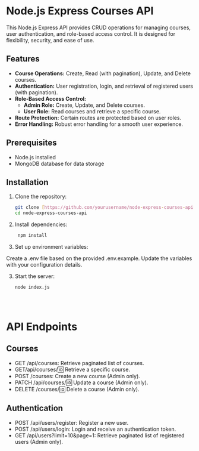 # Node.js Express Courses API

This Node.js Express API provides CRUD operations for managing courses, user authentication, and role-based access control. It is designed for flexibility, security, and ease of use.

## Features

- **Course Operations:** Create, Read (with pagination), Update, and Delete courses.
- **Authentication:** User registration, login, and retrieval of registered users (with pagination).
- **Role-Based Access Control:**
  - **Admin Role:** Create, Update, and Delete courses.
  - **User Role:** Read courses and retrieve a specific course.
- **Route Protection:** Certain routes are protected based on user roles.
- **Error Handling:** Robust error handling for a smooth user experience.

## Prerequisites

- Node.js installed
- MongoDB database for data storage

## Installation

1. Clone the repository:

   ```bash
   git clone [https://github.com/yourusername/node-express-courses-api.git](https://github.com/ahmedsalman74/cources_api.git)https://github.com/ahmedsalman74/cources_api.git
   cd node-express-courses-api


1. Install dependencies:
   ```bash
    npm install


2. Set up environment variables:

Create a .env file based on the provided .env.example.
Update the variables with your configuration details.

3. Start the server:
     ```bash
    node index.js





# API Endpoints
## Courses
- GET /api/courses: Retrieve paginated list of courses.
- GET/api/courses/:id: Retrieve a specific course.
- POST /courses: Create a new course (Admin only).
- PATCH /api/courses/:id: Update a course (Admin only).
- DELETE /courses/:id: Delete a course (Admin only).
## Authentication
- POST /api/users/register: Register a new user.
- POST /api/users/login: Login and receive an authentication token.
- GET /api/users?limit=10&page=1: Retrieve paginated list of registered users (Admin only).



